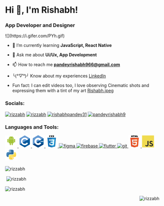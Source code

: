 <h1>Hi 👋, I'm Rishabh!</h1>
<h3>App Developer and Designer</h3>
![](https://i.gifer.com/PYh.gif)



- 🤾 I’m currently learning **JavaScript, React Native**

- 💬 Ask me about **Ui/Ux, App Development**

- 📫 How to reach me **pandeyrishabh966@gmail.com**

- ╰(*°▽°*)╯ Know about my experiences [LinkedIn](www.linkedin.com/in/rizzabh)
- Fun fact: I can edit videos too, I love observing Cinematic shots and expressing them with a tint of my art [Rishabh.jpeg](https://www.instagram.com/rishabh.jpeg/)

<h3 align="left">Socials: </h3>
<p align="left">
<a href="https://linkedin.com/in/rizzabh" target="blank"><img align="center" src="https://raw.githubusercontent.com/rahuldkjain/github-profile-readme-generator/master/src/images/icons/Social/linked-in-alt.svg" alt="rizzabh" height="30" width="40" /></a>
<a href="https://instagram.com/rizzabh" target="blank"><img align="center" src="https://raw.githubusercontent.com/rahuldkjain/github-profile-readme-generator/master/src/images/icons/Social/instagram.svg" alt="rizzabh" height="30" width="40" /></a>
<a href="https://www.behance.net/rishabhpandey31" target="blank"><img align="center" src="https://raw.githubusercontent.com/rahuldkjain/github-profile-readme-generator/master/src/images/icons/Social/behance.svg" alt="rishabhpandey31" height="30" width="40" /></a>
<a href="https://www.codechef.com/users/pandeyrishabh9" target="blank"><img align="center" src="https://cdn.jsdelivr.net/npm/simple-icons@3.1.0/icons/codechef.svg" alt="pandeyrishabh9" height="30" width="40" /></a>
</p>

<h3 align="left">Languages and Tools:</h3>
<p align="left"> <a href="https://developer.android.com" target="_blank" rel="noreferrer"> <img src="https://raw.githubusercontent.com/devicons/devicon/master/icons/android/android-original-wordmark.svg" alt="android" width="40" height="40"/> </a> <a href="https://www.cprogramming.com/" target="_blank" rel="noreferrer"> <img src="https://raw.githubusercontent.com/devicons/devicon/master/icons/c/c-original.svg" alt="c" width="40" height="40"/> </a> <a href="https://www.w3schools.com/cpp/" target="_blank" rel="noreferrer"> <img src="https://raw.githubusercontent.com/devicons/devicon/master/icons/cplusplus/cplusplus-original.svg" alt="cplusplus" width="40" height="40"/> </a> <a href="https://www.w3schools.com/css/" target="_blank" rel="noreferrer"> <img src="https://raw.githubusercontent.com/devicons/devicon/master/icons/css3/css3-original-wordmark.svg" alt="css3" width="40" height="40"/> </a> <a href="https://www.figma.com/" target="_blank" rel="noreferrer"> <img src="https://www.vectorlogo.zone/logos/figma/figma-icon.svg" alt="figma" width="40" height="40"/> </a> <a href="https://firebase.google.com/" target="_blank" rel="noreferrer"> <img src="https://www.vectorlogo.zone/logos/firebase/firebase-icon.svg" alt="firebase" width="40" height="40"/> </a> <a href="https://flutter.dev" target="_blank" rel="noreferrer"> <img src="https://www.vectorlogo.zone/logos/flutterio/flutterio-icon.svg" alt="flutter" width="40" height="40"/> </a> <a href="https://git-scm.com/" target="_blank" rel="noreferrer"> <img src="https://www.vectorlogo.zone/logos/git-scm/git-scm-icon.svg" alt="git" width="40" height="40"/> </a> <a href="https://www.w3.org/html/" target="_blank" rel="noreferrer"> <img src="https://raw.githubusercontent.com/devicons/devicon/master/icons/html5/html5-original-wordmark.svg" alt="html5" width="40" height="40"/> </a> <a href="https://developer.mozilla.org/en-US/docs/Web/JavaScript" target="_blank" rel="noreferrer"> <img src="https://raw.githubusercontent.com/devicons/devicon/master/icons/javascript/javascript-original.svg" alt="javascript" width="40" height="40"/> </a> <a href="https://www.python.org" target="_blank" rel="noreferrer"> <img src="https://raw.githubusercontent.com/devicons/devicon/master/icons/python/python-original.svg" alt="python" width="40" height="40"/> </a> </p>

<p><img align="center" src="https://github-readme-stats.vercel.app/api/top-langs?username=rizzabh&show_icons=true&locale=en&layout=compact" alt="rizzabh" /></p>

<p>&nbsp;<img align="center" src="https://github-readme-stats.vercel.app/api?username=rizzabh&show_icons=true&locale=en" alt="rizzabh" /></p>

<p><img align="center" src="https://github-readme-streak-stats.herokuapp.com/?user=rizzabh&" alt="rizzabh" /></p>


<p align="right"> <img src="https://komarev.com/ghpvc/?username=rizzabh&label=Profile%20views&color=0e75b6&style=flat" alt="rizzabh" /> </p>
